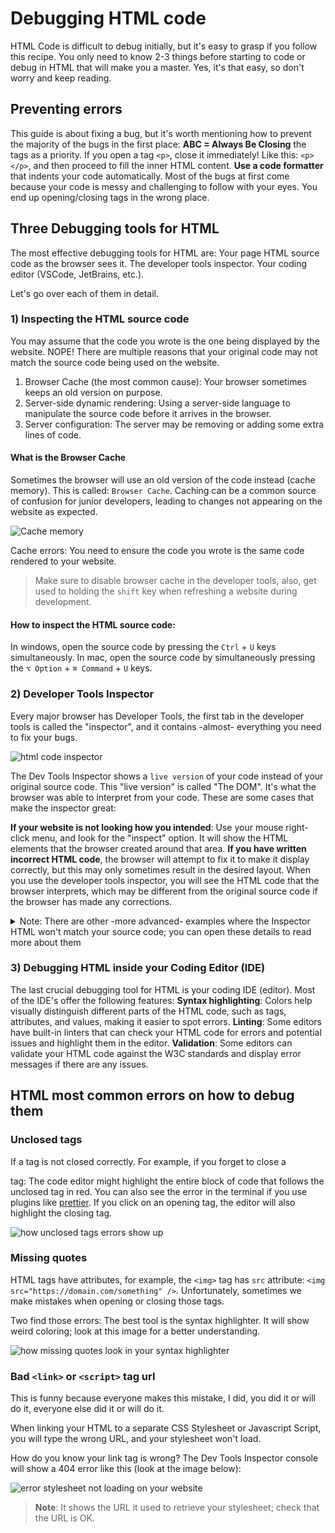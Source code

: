# Debugging HTML code

HTML Code is difficult to debug initially, but it's easy to grasp if you follow this recipe. You only need to know 2-3 things before starting to code or debug in HTML that will make you a master. Yes, it's that easy, so don't worry and keep reading.

## Preventing errors

This guide is about fixing a bug, but it's worth mentioning how to prevent the majority of the bugs in the first place:
**ABC = Always Be Closing** the tags as a priority. If you open a tag `<p>`, close it immediately! Like this: `<p></p>`, and then proceed to fill the inner HTML content.
**Use a code formatter** that indents your code automatically. Most of the bugs at first come because your code is messy and challenging to follow with your eyes. You end up opening/closing tags in the wrong place.

## Three Debugging tools for HTML

The most effective debugging tools for HTML are: 
Your page HTML source code as the browser sees it.
The developer tools inspector.
Your coding editor (VSCode, JetBrains, etc.).

Let's go over each of them in detail.

### 1) Inspecting the HTML source code

You may assume that the code you wrote is the one being displayed by the website. NOPE!
There are multiple reasons that your original code may not match the source code being used on the website.

1. Browser Cache (the most common cause): Your browser sometimes keeps an old version on purpose.
2. Server-side dynamic rendering: Using a server-side language to manipulate the source code before it arrives in the browser.
3. Server configuration: The server may be removing or adding some extra lines of code.

#### What is the Browser Cache

Sometimes the browser will use an old version of the code instead (cache memory). This is called: `Browser Cache`.
Caching can be a common source of confusion for junior developers, leading to changes not appearing on the website as expected.

![Cache memory](https://storage.googleapis.com/media-breathecode/c554b1b12abd3b8e7392151ceb31ed2f367e673e99f890e0a7c70ea4df7f68ad)

Cache errors: You need to ensure the code you wrote is the same code rendered to your website.

> Make sure to disable browser cache in the developer tools, also, get used to holding the `shift` key when refreshing a website during development.

#### How to inspect the HTML source code:

In windows, open the source code by pressing the `Ctrl` + `U` keys simultaneously.
In mac, open the source code by simultaneously pressing the `⌥ Option` + `⌘ Command` + `U` keys.

### 2) Developer Tools Inspector

Every major browser has Developer Tools, the first tab in the developer tools is called the "inspector", and it contains -almost- everything you need to fix your bugs.

![html code inspector](https://i.imgur.com/Fca0Hkm.gif)

The Dev Tools Inspector shows a `live version` of your code instead of your original source code. This "live version" is called "The DOM". It's what the browser was able to interpret from your code. These are some cases that make the inspector great:

**If your website is not looking how you intended**: Use your mouse right-click menu, and look for the "inspect" option. It will show the HTML elements that the browser created around that area.
**If you have written incorrect HTML code**, the browser will attempt to fix it to make it display correctly, but this may only sometimes result in the desired layout. When you use the developer tools inspector, you will see the HTML code that the browser interprets, which may be different from the original source code if the browser has made any corrections.

<details>
  <summary>Note: There are other -more advanced- examples where the Inspector HTML won't match your source code; you can open these details to read more about them</summary>
  
Minification: Sometimes, websites compress and optimize the code for faster loading times. The HTML inspector will show the minified code, which may be difficult to read.
Browser extensions: Ad blockers or script blockers modify the code shown in the HTML inspector.
Server-side rendering: the HTML inspector will show the code rendered on the server rather than the source code.

</details>

### 3) Debugging HTML inside your Coding Editor (IDE)

The last crucial debugging tool for HTML is your coding IDE  (editor). Most of the IDE's offer the following features:
**Syntax highlighting**: Colors help visually distinguish different parts of the HTML code, such as tags, attributes, and values, making it easier to spot errors.
**Linting**: Some editors have built-in linters that can check your HTML code for errors and potential issues and highlight them in the editor.
**Validation**: Some editors can validate your HTML code against the W3C standards and display error messages if there are any issues.

## HTML most common errors on how to debug them

### Unclosed tags 

If a tag is not closed correctly. For example, if you forget to close a <div> tag: 
The code editor might highlight the entire block of code that follows the unclosed tag in red.
You can also see the error in the terminal if you use plugins like [prettier](https://prettier.io/).
If you click on an opening tag, the editor will also highlight the closing tag.

![how unclosed tags errors show up](https://i.imgur.com/oJEe61z.png)

### Missing quotes

HTML tags have attributes, for example, the `<img>` tag has `src` attribute: `<img src="https://domain.com/something" />`. Unfortunately, sometimes we make mistakes when opening or closing those tags.

Two find those errors: The best tool is the syntax highlighter. It will show weird coloring; look at this image for a better understanding.

![how missing quotes look in your syntax highlighter](https://i.imgur.com/JzNqq1W.png)

### Bad `<link>` or `<script>` tag url

This is funny because everyone makes this mistake, I did, you did it or will do it, everyone else did it or will do it.

When linking your HTML to a separate CSS Stylesheet or Javascript Script, you will type the wrong URL, and your stylesheet won't load.

How do you know your link tag is wrong? The Dev Tools Inspector console will show a 404 error like this (look at the image below):

![error stylesheet not loading on your website](https://i.imgur.com/djhOBGs.png)

> **Note**: It shows the URL it used to retrieve your stylesheet; check that the URL is OK.
